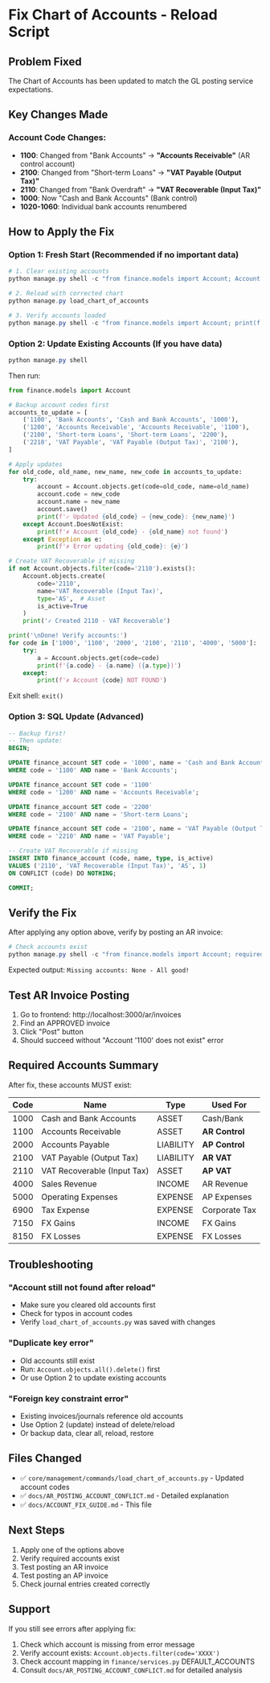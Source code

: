 # Fix Chart of Accounts - Reload Script

## Problem Fixed
The Chart of Accounts has been updated to match the GL posting service expectations.

## Key Changes Made

### Account Code Changes:
- **1100**: Changed from "Bank Accounts" → **"Accounts Receivable"** (AR control account)
- **2100**: Changed from "Short-term Loans" → **"VAT Payable (Output Tax)"**
- **2110**: Changed from "Bank Overdraft" → **"VAT Recoverable (Input Tax)"**
- **1000**: Now "Cash and Bank Accounts" (Bank control)
- **1020-1060**: Individual bank accounts renumbered

## How to Apply the Fix

### Option 1: Fresh Start (Recommended if no important data)

```powershell
# 1. Clear existing accounts
python manage.py shell -c "from finance.models import Account; Account.objects.all().delete()"

# 2. Reload with corrected chart
python manage.py load_chart_of_accounts

# 3. Verify accounts loaded
python manage.py shell -c "from finance.models import Account; print(f'Total accounts: {Account.objects.count()}'); print('\nKey accounts:'); [print(f'{a.code} - {a.name}') for a in Account.objects.filter(code__in=['1000','1100','2000','2100','2110','4000','5000'])]"
```

### Option 2: Update Existing Accounts (If you have data)

```powershell
python manage.py shell
```

Then run:
```python
from finance.models import Account

# Backup account codes first
accounts_to_update = [
    ('1100', 'Bank Accounts', 'Cash and Bank Accounts', '1000'),
    ('1200', 'Accounts Receivable', 'Accounts Receivable', '1100'),
    ('2100', 'Short-term Loans', 'Short-term Loans', '2200'),
    ('2210', 'VAT Payable', 'VAT Payable (Output Tax)', '2100'),
]

# Apply updates
for old_code, old_name, new_name, new_code in accounts_to_update:
    try:
        account = Account.objects.get(code=old_code, name=old_name)
        account.code = new_code
        account.name = new_name
        account.save()
        print(f'✓ Updated {old_code} → {new_code}: {new_name}')
    except Account.DoesNotExist:
        print(f'✗ Account {old_code} - {old_name} not found')
    except Exception as e:
        print(f'✗ Error updating {old_code}: {e}')

# Create VAT Recoverable if missing
if not Account.objects.filter(code='2110').exists():
    Account.objects.create(
        code='2110',
        name='VAT Recoverable (Input Tax)',
        type='AS',  # Asset
        is_active=True
    )
    print('✓ Created 2110 - VAT Recoverable')

print('\nDone! Verify accounts:')
for code in ['1000', '1100', '2000', '2100', '2110', '4000', '5000']:
    try:
        a = Account.objects.get(code=code)
        print(f'{a.code} - {a.name} ({a.type})')
    except:
        print(f'✗ Account {code} NOT FOUND')
```

Exit shell: `exit()`

### Option 3: SQL Update (Advanced)

```sql
-- Backup first!
-- Then update:
BEGIN;

UPDATE finance_account SET code = '1000', name = 'Cash and Bank Accounts' 
WHERE code = '1100' AND name = 'Bank Accounts';

UPDATE finance_account SET code = '1100' 
WHERE code = '1200' AND name = 'Accounts Receivable';

UPDATE finance_account SET code = '2200' 
WHERE code = '2100' AND name = 'Short-term Loans';

UPDATE finance_account SET code = '2100', name = 'VAT Payable (Output Tax)' 
WHERE code = '2210' AND name = 'VAT Payable';

-- Create VAT Recoverable if missing
INSERT INTO finance_account (code, name, type, is_active) 
VALUES ('2110', 'VAT Recoverable (Input Tax)', 'AS', 1)
ON CONFLICT (code) DO NOTHING;

COMMIT;
```

## Verify the Fix

After applying any option above, verify by posting an AR invoice:

```powershell
# Check accounts exist
python manage.py shell -c "from finance.models import Account; required = ['1000','1100','2000','2100','2110','4000','5000']; missing = [c for c in required if not Account.objects.filter(code=c).exists()]; print('Missing accounts:', missing if missing else 'None - All good!')"
```

Expected output: `Missing accounts: None - All good!`

## Test AR Invoice Posting

1. Go to frontend: http://localhost:3000/ar/invoices
2. Find an APPROVED invoice
3. Click "Post" button
4. Should succeed without "Account '1100' does not exist" error

## Required Accounts Summary

After fix, these accounts MUST exist:

| Code | Name | Type | Used For |
|------|------|------|----------|
| 1000 | Cash and Bank Accounts | ASSET | Cash/Bank |
| 1100 | Accounts Receivable | ASSET | **AR Control** |
| 2000 | Accounts Payable | LIABILITY | **AP Control** |
| 2100 | VAT Payable (Output Tax) | LIABILITY | **AR VAT** |
| 2110 | VAT Recoverable (Input Tax) | ASSET | **AP VAT** |
| 4000 | Sales Revenue | INCOME | AR Revenue |
| 5000 | Operating Expenses | EXPENSE | AP Expenses |
| 6900 | Tax Expense | EXPENSE | Corporate Tax |
| 7150 | FX Gains | INCOME | FX Gains |
| 8150 | FX Losses | EXPENSE | FX Losses |

## Troubleshooting

### "Account still not found after reload"
- Make sure you cleared old accounts first
- Check for typos in account codes
- Verify `load_chart_of_accounts.py` was saved with changes

### "Duplicate key error"
- Old accounts still exist
- Run: `Account.objects.all().delete()` first
- Or use Option 2 to update existing accounts

### "Foreign key constraint error"
- Existing invoices/journals reference old accounts
- Use Option 2 (update) instead of delete/reload
- Or backup data, clear all, reload, restore

## Files Changed

- ✅ `core/management/commands/load_chart_of_accounts.py` - Updated account codes
- ✅ `docs/AR_POSTING_ACCOUNT_CONFLICT.md` - Detailed explanation
- ✅ `docs/ACCOUNT_FIX_GUIDE.md` - This file

## Next Steps

1. Apply one of the options above
2. Verify required accounts exist
3. Test posting an AR invoice
4. Test posting an AP invoice
5. Check journal entries created correctly

## Support

If you still see errors after applying fix:
1. Check which account is missing from error message
2. Verify account exists: `Account.objects.filter(code='XXXX')`
3. Check account mapping in `finance/services.py` DEFAULT_ACCOUNTS
4. Consult `docs/AR_POSTING_ACCOUNT_CONFLICT.md` for detailed analysis
